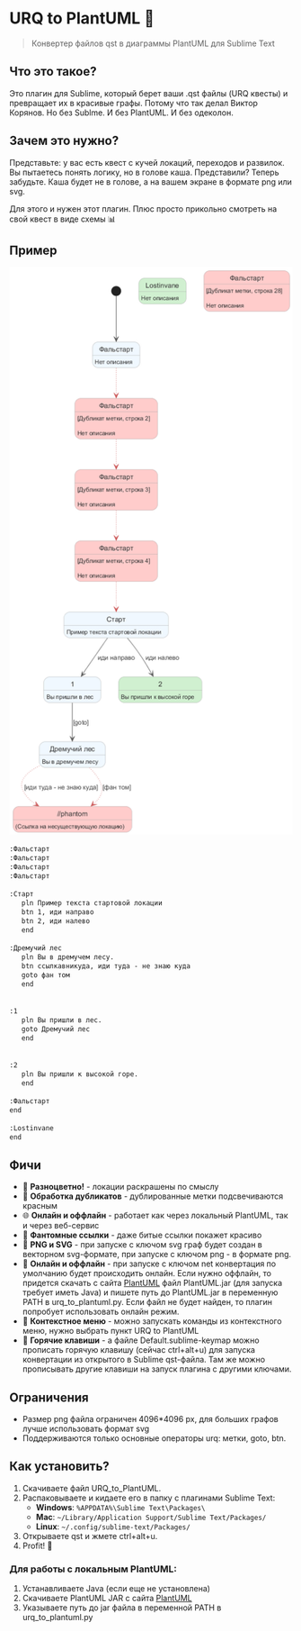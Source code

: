 # URQ to PlantUML 🎯

> Конвертер файлов qst в диаграммы PlantUML для Sublime Text

## Что это такое?

Это плагин для Sublime, который берет ваши .qst файлы (URQ квесты) и превращает их в красивые графы. Потому что так делал Виктор Корянов. Но без Sublme. И без PlantUML. И без одеколон.

## Зачем это нужно?

Представьте: у вас есть квест с кучей локаций, переходов и развилок. Вы пытаетесь понять логику, но в голове каша. Представили? Теперь забудьте. Каша будет не в голове, а на вашем экране в формате png или svg.

Для этого и нужен этот плагин. Плюс просто прикольно смотреть на свой квест в виде схемы 📊

## Пример

![Граф тестовой игры](tests/test.png)

```urql
:Фальстарт
:Фальстарт
:Фальстарт
:Фальстарт

:Старт
   pln Пример текста стартовой локации
   btn 1, иди направо
   btn 2, иди налево
   end

:Дремучий лес
   pln Вы в дремучем лесу.
   btn ссылкавникуда, иди туда - не знаю куда
   goto фан том
   end


:1
   pln Вы пришли в лес.
   goto Дремучий лес
   end


:2
   pln Вы пришли к высокой горе.
   end

:Фальстарт
end

:Lostinvane
end

```

## Фичи

- 🎨 **Разноцветно!** - локации раскрашены по смыслу
- 🔴 **Обработка дубликатов** - дублированные метки подсвечиваются красным
- 🌐 **Онлайн и оффлайн** - работает как через локальный PlantUML, так и через веб-сервис
- 🎯 **Фантомные ссылки** - даже битые ссылки покажет красиво
- 🎯 **PNG и SVG** - при запуске с ключом svg граф будет создан в векторном svg-формате, при запуске с ключом png - в формате png.
- 🎯 **Онлайн и оффлайн** - при запуске с ключом net конвертация по умолчанию будет происходить онлайн. Если нужно оффлайн, то придется скачать с сайта [PlantUML](https://PlantUML.com/download) файл PlantUML.jar (для запуска требует иметь Java) и пишете путь до PlantUML.jar в переменную PATH в urq_to_plantuml.py. Если файл не будет найден, то плагин попробует использовать онлайн режим.
- 🎯 **Контекстное меню** - можно запускать команды из контекстного меню, нужно выбрать пункт URQ to PlantUML
- 🎯 **Горячие клавиши** - а файле Default.sublime-keymap можно прописать горячую клавишу (сейчас ctrl+alt+u) для запуска конвертации из открытого в Sublime qst-файла. Там же можно прописывать другие клавиши на запуск плагина с другими ключами.

## Ограничения

- Размер png файла ограничен 4096*4096 px, для больших графов лучше использовать формат svg
- Поддерживаются только основные операторы urq: метки, goto, btn.
  
## Как установить?

1. Скачиваете файл URQ_to_PlantUML. 
2. Распаковываете и кидаете его в папку с плагинами Sublime Text:
   - **Windows**: `%APPDATA%\Sublime Text\Packages\`
   - **Mac**: `~/Library/Application Support/Sublime Text/Packages/`
   - **Linux**: `~/.config/sublime-text/Packages/`
3. Открываете qst и жмете ctrl+alt+u.
4. Profit! 🎉


### Для работы с локальным PlantUML:
1. Устанавливаете Java (если еще не установлена)
2. Скачиваете PlantUML JAR с сайта [PlantUML](https://PlantUML.com/download)
3. Указываете путь до jar файла в переменной PATH в urq_to_plantuml.py